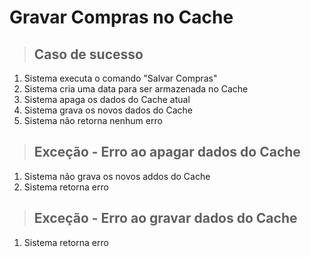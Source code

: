 # Gravar Compras no Cache

> ## Caso de sucesso
1. Sistema executa o comando "Salvar Compras"
2. Sistema cria uma data para ser armazenada no Cache
3. Sistema apaga os dados do Cache atual
4. Sistema grava os novos dados do Cache
5. Sistema não retorna nenhum erro

> ## Exceção - Erro ao apagar dados do Cache
1. Sistema não grava os novos addos do Cache
2. Sistema retorna erro

> ## Exceção - Erro ao gravar dados do Cache
1. Sistema retorna erro